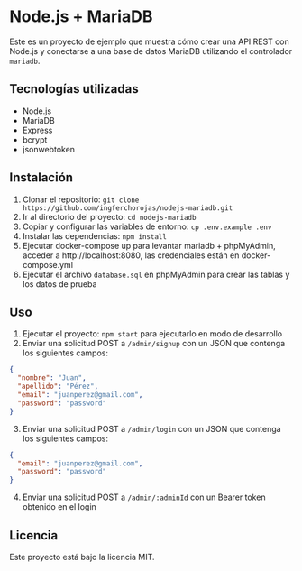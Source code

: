 # Node.js + MariaDB

Este es un proyecto de ejemplo que muestra cómo crear una API REST con Node.js y conectarse a una base de datos MariaDB utilizando el controlador `mariadb`.

## Tecnologías utilizadas

- Node.js
- MariaDB
- Express
- bcrypt
- jsonwebtoken

## Instalación

1. Clonar el repositorio: `git clone https://github.com/ingferchorojas/nodejs-mariadb.git`
2. Ir al directorio del proyecto: `cd nodejs-mariadb`
3. Copiar y configurar las variables de entorno: `cp .env.example .env`
4. Instalar las dependencias: `npm install`
5. Ejecutar docker-compose up para levantar mariadb + phpMyAdmin, acceder a http://localhost:8080, las credenciales están en docker-compose.yml
6. Ejecutar el archivo `database.sql` en phpMyAdmin para crear las tablas y los datos de prueba

## Uso

1. Ejecutar el proyecto: `npm start` para ejecutarlo en modo de desarrollo
2. Enviar una solicitud POST a `/admin/signup` con un JSON que contenga los siguientes campos:
```json
{
  "nombre": "Juan",
  "apellido": "Pérez",
  "email": "juanperez@gmail.com",
  "password": "password"
}
```
3. Enviar una solicitud POST a `/admin/login` con un JSON que contenga los siguientes campos:
```json
{
  "email": "juanperez@gmail.com",
  "password": "password"
}
```
4. Enviar una solicitud POST a `/admin/:adminId` con un Bearer token obtenido en el login

## Licencia

Este proyecto está bajo la licencia MIT.